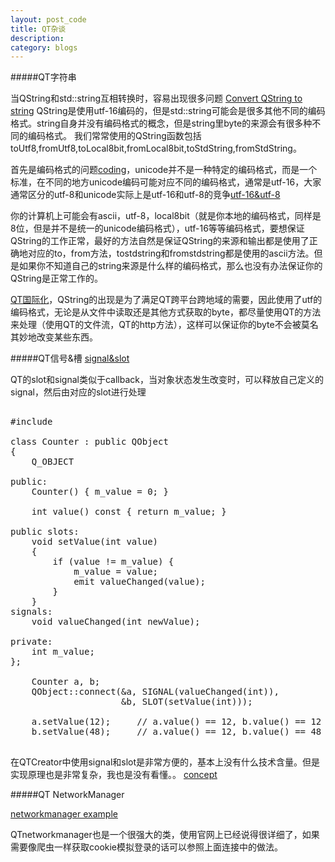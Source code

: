 ```yaml
---
layout: post_code
title: QT杂谈
description: 
category: blogs
---
```


#####QT字符串

当QString和std::string互相转换时，容易出现很多问题
[Convert QString to string](http://stackoverflow.com/questions/4214369/how-to-convert-qstring-to-stdstring)
QString是使用utf-16编码的，但是std::string可能会是很多其他不同的编码格式。string自身并没有编码格式的概念，但是string里byte的来源会有很多种不同的编码格式。
我们常常使用的QString函数包括toUtf8,fromUtf8,toLocal8bit,fromLocal8bit,toStdString,fromStdString。

首先是编码格式的问题[coding](http://stackoverflow.com/questions/700187/unicode-utf-ascii-ansi-format-differences)，unicode并不是一种特定的编码格式，而是一个标准，在不同的地方unicode编码可能对应不同的编码格式，通常是utf-16，大家通常区分的utf-8和unicode实际上是utf-16和utf-8的竞争[utf-16&utf-8](http://stackoverflow.com/questions/4655250/difference-between-utf-8-and-utf-16)

你的计算机上可能会有ascii，utf-8，local8bit（就是你本地的编码格式，同样是8位，但是并不是统一的unicode编码格式），utf-16等等编码格式，要想保证QString的工作正常，最好的方法自然是保证QString的来源和输出都是使用了正确地对应的to，from方法，tostdstring和fromstdstring都是使用的ascii方法。但是如果你不知道自己的string来源是什么样的编码格式，那么也没有办法保证你的QString是正常工作的。

[QT国际化](http://www.kuqin.com/qtdocument/i18n.html)，QString的出现是为了满足QT跨平台跨地域的需要，因此使用了utf的编码格式，无论是从文件中读取还是其他方式获取的byte，都尽量使用QT的方法来处理（使用QT的文件流，QT的http方法），这样可以保证你的byte不会被莫名其妙地改变某些东西。



#####QT信号&槽
[signal&slot](http://doc.qt.io/qt-4.8/signalsandslots.html)

QT的slot和signal类似于callback，当对象状态发生改变时，可以释放自己定义的signal，然后由对应的slot进行处理

<pre class="brush: cpp">

#include <QObject>

class Counter : public QObject
{
    Q_OBJECT

public:
    Counter() { m_value = 0; }

    int value() const { return m_value; }

public slots:
    void setValue(int value)
    {
        if (value != m_value) {
            m_value = value;
            emit valueChanged(value);
        }
    }
signals:
    void valueChanged(int newValue);

private:
    int m_value;
};

    Counter a, b;
    QObject::connect(&a, SIGNAL(valueChanged(int)),
                     &b, SLOT(setValue(int)));

    a.setValue(12);     // a.value() == 12, b.value() == 12
    b.setValue(48);     // a.value() == 12, b.value() == 48

</pre>

在QTCreator中使用signal和slot是非常方便的，基本上没有什么技术含量。但是实现原理也是非常复杂，我也是没有看懂。。
[concept](http://woboq.com/blog/how-qt-signals-slots-work.html)

#####QT NetworkManager

[networkmanager example](http://stackoverflow.com/questions/4509441/qt-http-post-issue-when-server-requires-cookies)

QTnetworkmanager也是一个很强大的类，使用官网上已经说得很详细了，如果需要像爬虫一样获取cookie模拟登录的话可以参照上面连接中的做法。
